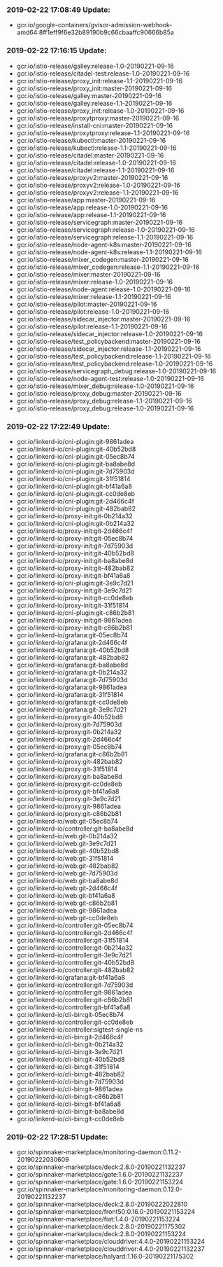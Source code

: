 ### 2019-02-22 17:08:49 Update:

- gcr.io/google-containers/gvisor-admission-webhook-amd64:8ff1eff9f6e32b89190b9c66cbaaffc90666b85a
### 2019-02-22 17:16:15 Update:

- gcr.io/istio-release/galley:release-1.0-20190221-09-16
- gcr.io/istio-release/citadel-test:release-1.0-20190221-09-16
- gcr.io/istio-release/proxy_init:release-1.1-20190221-09-16
- gcr.io/istio-release/proxy_init:master-20190221-09-16
- gcr.io/istio-release/galley:master-20190221-09-16
- gcr.io/istio-release/galley:release-1.1-20190221-09-16
- gcr.io/istio-release/proxy_init:release-1.0-20190221-09-16
- gcr.io/istio-release/proxytproxy:master-20190221-09-16
- gcr.io/istio-release/install-cni:master-20190221-09-16
- gcr.io/istio-release/proxytproxy:release-1.1-20190221-09-16
- gcr.io/istio-release/kubectl:master-20190221-09-16
- gcr.io/istio-release/kubectl:release-1.1-20190221-09-16
- gcr.io/istio-release/citadel:master-20190221-09-16
- gcr.io/istio-release/citadel:release-1.0-20190221-09-16
- gcr.io/istio-release/citadel:release-1.1-20190221-09-16
- gcr.io/istio-release/proxyv2:master-20190221-09-16
- gcr.io/istio-release/proxyv2:release-1.0-20190221-09-16
- gcr.io/istio-release/proxyv2:release-1.1-20190221-09-16
- gcr.io/istio-release/app:master-20190221-09-16
- gcr.io/istio-release/app:release-1.0-20190221-09-16
- gcr.io/istio-release/app:release-1.1-20190221-09-16
- gcr.io/istio-release/servicegraph:master-20190221-09-16
- gcr.io/istio-release/servicegraph:release-1.0-20190221-09-16
- gcr.io/istio-release/servicegraph:release-1.1-20190221-09-16
- gcr.io/istio-release/node-agent-k8s:master-20190221-09-16
- gcr.io/istio-release/node-agent-k8s:release-1.1-20190221-09-16
- gcr.io/istio-release/mixer_codegen:master-20190221-09-16
- gcr.io/istio-release/mixer_codegen:release-1.1-20190221-09-16
- gcr.io/istio-release/mixer:master-20190221-09-16
- gcr.io/istio-release/mixer:release-1.0-20190221-09-16
- gcr.io/istio-release/node-agent:release-1.0-20190221-09-16
- gcr.io/istio-release/mixer:release-1.1-20190221-09-16
- gcr.io/istio-release/pilot:master-20190221-09-16
- gcr.io/istio-release/pilot:release-1.0-20190221-09-16
- gcr.io/istio-release/sidecar_injector:master-20190221-09-16
- gcr.io/istio-release/pilot:release-1.1-20190221-09-16
- gcr.io/istio-release/sidecar_injector:release-1.0-20190221-09-16
- gcr.io/istio-release/test_policybackend:master-20190221-09-16
- gcr.io/istio-release/sidecar_injector:release-1.1-20190221-09-16
- gcr.io/istio-release/test_policybackend:release-1.1-20190221-09-16
- gcr.io/istio-release/test_policybackend:release-1.0-20190221-09-16
- gcr.io/istio-release/servicegraph_debug:release-1.0-20190221-09-16
- gcr.io/istio-release/node-agent-test:release-1.0-20190221-09-16
- gcr.io/istio-release/mixer_debug:release-1.0-20190221-09-16
- gcr.io/istio-release/proxy_debug:master-20190221-09-16
- gcr.io/istio-release/proxy_debug:release-1.1-20190221-09-16
- gcr.io/istio-release/proxy_debug:release-1.0-20190221-09-16
### 2019-02-22 17:22:49 Update:

- gcr.io/linkerd-io/cni-plugin:git-9861adea
- gcr.io/linkerd-io/cni-plugin:git-40b52bd8
- gcr.io/linkerd-io/cni-plugin:git-05ec8b74
- gcr.io/linkerd-io/cni-plugin:git-ba8abe8d
- gcr.io/linkerd-io/cni-plugin:git-7d75903d
- gcr.io/linkerd-io/cni-plugin:git-31f51814
- gcr.io/linkerd-io/cni-plugin:git-bf41a6a8
- gcr.io/linkerd-io/cni-plugin:git-cc0de8eb
- gcr.io/linkerd-io/cni-plugin:git-2d466c4f
- gcr.io/linkerd-io/cni-plugin:git-482bab82
- gcr.io/linkerd-io/proxy-init:git-0b214a32
- gcr.io/linkerd-io/cni-plugin:git-0b214a32
- gcr.io/linkerd-io/proxy-init:git-2d466c4f
- gcr.io/linkerd-io/proxy-init:git-05ec8b74
- gcr.io/linkerd-io/proxy-init:git-7d75903d
- gcr.io/linkerd-io/proxy-init:git-40b52bd8
- gcr.io/linkerd-io/proxy-init:git-ba8abe8d
- gcr.io/linkerd-io/proxy-init:git-482bab82
- gcr.io/linkerd-io/proxy-init:git-bf41a6a8
- gcr.io/linkerd-io/cni-plugin:git-3e9c7d21
- gcr.io/linkerd-io/proxy-init:git-3e9c7d21
- gcr.io/linkerd-io/proxy-init:git-cc0de8eb
- gcr.io/linkerd-io/proxy-init:git-31f51814
- gcr.io/linkerd-io/cni-plugin:git-c86b2b81
- gcr.io/linkerd-io/proxy-init:git-9861adea
- gcr.io/linkerd-io/proxy-init:git-c86b2b81
- gcr.io/linkerd-io/grafana:git-05ec8b74
- gcr.io/linkerd-io/grafana:git-2d466c4f
- gcr.io/linkerd-io/grafana:git-40b52bd8
- gcr.io/linkerd-io/grafana:git-482bab82
- gcr.io/linkerd-io/grafana:git-ba8abe8d
- gcr.io/linkerd-io/grafana:git-0b214a32
- gcr.io/linkerd-io/grafana:git-7d75903d
- gcr.io/linkerd-io/grafana:git-9861adea
- gcr.io/linkerd-io/grafana:git-31f51814
- gcr.io/linkerd-io/grafana:git-cc0de8eb
- gcr.io/linkerd-io/grafana:git-3e9c7d21
- gcr.io/linkerd-io/proxy:git-40b52bd8
- gcr.io/linkerd-io/proxy:git-7d75903d
- gcr.io/linkerd-io/proxy:git-0b214a32
- gcr.io/linkerd-io/proxy:git-2d466c4f
- gcr.io/linkerd-io/proxy:git-05ec8b74
- gcr.io/linkerd-io/grafana:git-c86b2b81
- gcr.io/linkerd-io/proxy:git-482bab82
- gcr.io/linkerd-io/proxy:git-31f51814
- gcr.io/linkerd-io/proxy:git-ba8abe8d
- gcr.io/linkerd-io/proxy:git-cc0de8eb
- gcr.io/linkerd-io/proxy:git-bf41a6a8
- gcr.io/linkerd-io/proxy:git-3e9c7d21
- gcr.io/linkerd-io/proxy:git-9861adea
- gcr.io/linkerd-io/proxy:git-c86b2b81
- gcr.io/linkerd-io/web:git-05ec8b74
- gcr.io/linkerd-io/controller:git-ba8abe8d
- gcr.io/linkerd-io/web:git-0b214a32
- gcr.io/linkerd-io/web:git-3e9c7d21
- gcr.io/linkerd-io/web:git-40b52bd8
- gcr.io/linkerd-io/web:git-31f51814
- gcr.io/linkerd-io/web:git-482bab82
- gcr.io/linkerd-io/web:git-7d75903d
- gcr.io/linkerd-io/web:git-ba8abe8d
- gcr.io/linkerd-io/web:git-2d466c4f
- gcr.io/linkerd-io/web:git-bf41a6a8
- gcr.io/linkerd-io/web:git-c86b2b81
- gcr.io/linkerd-io/web:git-9861adea
- gcr.io/linkerd-io/web:git-cc0de8eb
- gcr.io/linkerd-io/controller:git-05ec8b74
- gcr.io/linkerd-io/controller:git-2d466c4f
- gcr.io/linkerd-io/controller:git-31f51814
- gcr.io/linkerd-io/controller:git-0b214a32
- gcr.io/linkerd-io/controller:git-3e9c7d21
- gcr.io/linkerd-io/controller:git-40b52bd8
- gcr.io/linkerd-io/controller:git-482bab82
- gcr.io/linkerd-io/grafana:git-bf41a6a8
- gcr.io/linkerd-io/controller:git-7d75903d
- gcr.io/linkerd-io/controller:git-9861adea
- gcr.io/linkerd-io/controller:git-c86b2b81
- gcr.io/linkerd-io/controller:git-bf41a6a8
- gcr.io/linkerd-io/cli-bin:git-05ec8b74
- gcr.io/linkerd-io/controller:git-cc0de8eb
- gcr.io/linkerd-io/controller:sigtest-single-ns
- gcr.io/linkerd-io/cli-bin:git-2d466c4f
- gcr.io/linkerd-io/cli-bin:git-0b214a32
- gcr.io/linkerd-io/cli-bin:git-3e9c7d21
- gcr.io/linkerd-io/cli-bin:git-40b52bd8
- gcr.io/linkerd-io/cli-bin:git-31f51814
- gcr.io/linkerd-io/cli-bin:git-482bab82
- gcr.io/linkerd-io/cli-bin:git-7d75903d
- gcr.io/linkerd-io/cli-bin:git-9861adea
- gcr.io/linkerd-io/cli-bin:git-c86b2b81
- gcr.io/linkerd-io/cli-bin:git-bf41a6a8
- gcr.io/linkerd-io/cli-bin:git-ba8abe8d
- gcr.io/linkerd-io/cli-bin:git-cc0de8eb
### 2019-02-22 17:28:51 Update:

- gcr.io/spinnaker-marketplace/monitoring-daemon:0.11.2-20190222030609
- gcr.io/spinnaker-marketplace/deck:2.8.0-20190221132237
- gcr.io/spinnaker-marketplace/gate:1.6.0-20190221132237
- gcr.io/spinnaker-marketplace/gate:1.6.0-20190221153224
- gcr.io/spinnaker-marketplace/monitoring-daemon:0.12.0-20190221132237
- gcr.io/spinnaker-marketplace/deck:2.8.0-20190222022810
- gcr.io/spinnaker-marketplace/front50:0.16.0-20190221153224
- gcr.io/spinnaker-marketplace/fiat:1.4.0-20190221153224
- gcr.io/spinnaker-marketplace/deck:2.8.0-20190221175302
- gcr.io/spinnaker-marketplace/deck:2.8.0-20190221153224
- gcr.io/spinnaker-marketplace/clouddriver:4.4.0-20190221153224
- gcr.io/spinnaker-marketplace/clouddriver:4.4.0-20190221132237
- gcr.io/spinnaker-marketplace/halyard:1.16.0-20190221175302

